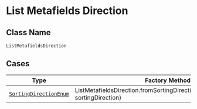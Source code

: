 
# List Metafields Direction

## Class Name

`ListMetafieldsDirection`

## Cases

| Type | Factory Method |
|  --- | --- |
| [`SortingDirectionEnum`](../../../doc/models/sorting-direction-enum.md) | ListMetafieldsDirection.fromSortingDirection(SortingDirectionEnum sortingDirection) |

